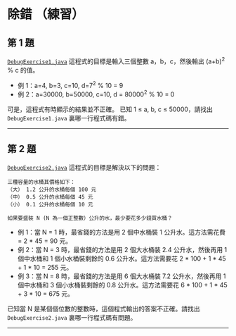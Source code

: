 # 除錯 （練習）

## 第 1 題
[`DebugExercise1.java`](src/DebugExercise1.java) 這程式的目標是輸入三個整數 a，b，c，然後輸出 (a+b)<sup>2</sup> % c 的值。

* 例 1：a=4, b=3, c=10, d=7<sup>2</sup> % 10 = 9
* 例 2：a=30000, b=50000, c=10, d = 80000<sup>2</sup> % 10 = 0

可是，這程式有時顯示的結果並不正確。
已知 1 ≤ a, b, c ≤ 50000，請找出 `DebugExercise1.java` 裏哪一行程式碼有錯。

---

## 第 2 題
[`DebugExercise2.java`](src/DebugExercise2.java) 這程式的目標是解決以下的問題：

    三種容量的水桶其價格如下：
    （大） 1.2 公升的水桶每個 100 元
    （中） 0.5 公升的水桶每個 45 元
    （小） 0.1 公升的水桶每個 10 元

    如果要盛裝 N (N 為一個正整數）公升的水，最少要花多少錢買水桶？

* 例 1：當 N = 1 時，最省錢的方法是用 2 個中水桶裝 1 公升水。這方法需花費 = 2 * 45 = 90 元。
* 例 2：當 N = 3 時，最省錢的方法是用 2 個大水桶裝 2.4 公升水，然後再用 1 個中水桶和 1 個小水桶裝剩餘的 0.6 公升水。這方法需要花 2 * 100 + 1 * 45 + 1 * 10 = 255 元。
* 例 3：當 N = 8 時，最省錢的方法是用 6 個大水桶裝 7.2 公升水，然後再用 1 個中水桶和 3 個小水桶裝剩餘的 0.8 公升水。這方法需要花 6 * 100 + 1 * 45 + 3 * 10 = 675 元。

已知當 N 是某個個位數的整數時，這個程式輸出的答案不正確。請找出 `DebugExercise2.java` 裏哪一行程式碼有問題。

---
